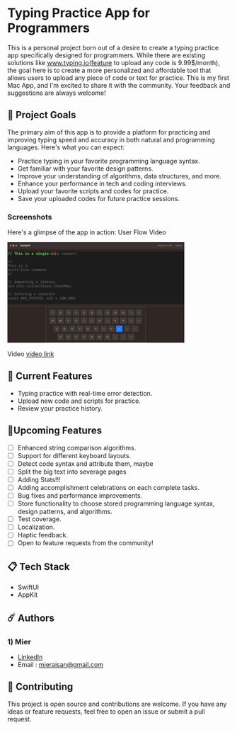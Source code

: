 # Typing Practice App for Programmers

This is a personal project born out of a desire to create a typing practice app specifically designed for programmers. While there are existing solutions like www.typing.io(feature to upload any code is 9.99$/month), the goal here is to create a more personalized and affordable tool that allows users to upload any piece of code or text for practice. This is my first Mac App, and I'm excited to share it with the community. Your feedback and suggestions are always welcome!

## 🌟 Project Goals

The primary aim of this app is to provide a platform for practicing and improving typing speed and accuracy in both natural and programming languages. Here's what you can expect:

- Practice typing in your favorite programming language syntax.
- Get familiar with your favorite design patterns.
- Improve your understanding of algorithms, data structures, and more.
- Enhance your performance in tech and coding interviews.
- Upload your favorite scripts and codes for practice.
- Save your uploaded codes for future practice sessions.


### Screenshots

Here's a glimpse of the app in action: User Flow Video

<img src="screenshots/s1.png" width="400">

Video [video link](screenshots/userflow.mp4)

## 🌈 Current Features

- Typing practice with real-time error detection.
- Upload new code and scripts for practice.
- Review your practice history.

## 🔮Upcoming Features

- [ ] Enhanced string comparison algorithms.
- [ ] Support for different keyboard layouts.
- [ ] Detect code syntax and attribute them, maybe
- [ ] Split the big text into severage pages
- [ ] Adding Stats!!!
- [ ] Adding accomplishment celebrations on each complete tasks.
- [ ] Bug fixes and performance improvements.
- [ ] Store functionality to choose stored programming language syntax, design patterns, and algorithms.
- [ ] Test coverage.
- [ ] Localization.
- [ ] Haptic feedback.
- [ ] Open to feature requests from the community!

## 📋 Tech Stack

- SwiftUI
- AppKit

## ☄️ Authors

### 1) Mier

- [LinkedIn](https://www.linkedin.com/in/mier/)
- Email : mieraisan@gmail.com

## 🌝 Contributing

This project is open source and contributions are welcome. If you have any ideas or feature requests, feel free to open an issue or submit a pull request.

